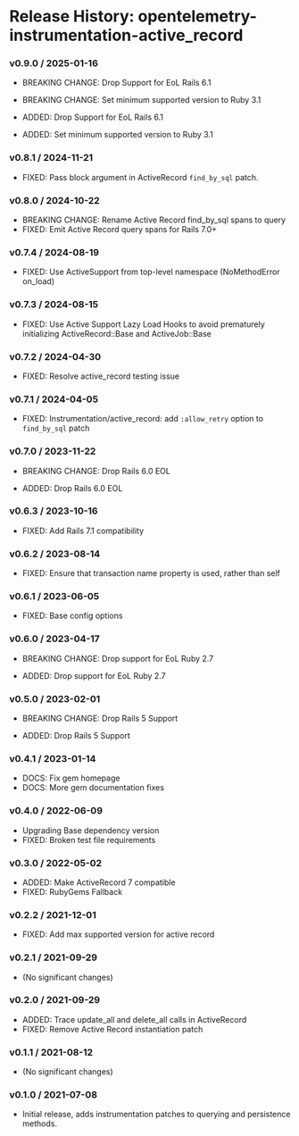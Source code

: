 # Release History: opentelemetry-instrumentation-active_record

### v0.9.0 / 2025-01-16

* BREAKING CHANGE: Drop Support for EoL Rails 6.1
* BREAKING CHANGE: Set minimum supported version to Ruby 3.1

* ADDED: Drop Support for EoL Rails 6.1
* ADDED: Set minimum supported version to Ruby 3.1

### v0.8.1 / 2024-11-21

* FIXED: Pass block argument in ActiveRecord `find_by_sql` patch.

### v0.8.0 / 2024-10-22

* BREAKING CHANGE: Rename Active Record find_by_sql spans to query
* FIXED: Emit Active Record query spans for Rails 7.0+

### v0.7.4 / 2024-08-19

* FIXED: Use ActiveSupport from top-level namespace (NoMethodError on_load)

### v0.7.3 / 2024-08-15

* FIXED: Use Active Support Lazy Load Hooks to avoid prematurely initializing ActiveRecord::Base and ActiveJob::Base

### v0.7.2 / 2024-04-30

* FIXED: Resolve active_record testing issue

### v0.7.1 / 2024-04-05

* FIXED: Instrumentation/active_record: add `:allow_retry` option to `find_by_sql` patch

### v0.7.0 / 2023-11-22

* BREAKING CHANGE: Drop Rails 6.0 EOL

* ADDED: Drop Rails 6.0 EOL

### v0.6.3 / 2023-10-16

* FIXED: Add Rails 7.1 compatibility

### v0.6.2 / 2023-08-14

* FIXED: Ensure that transaction name property is used, rather than self

### v0.6.1 / 2023-06-05

* FIXED: Base config options

### v0.6.0 / 2023-04-17

* BREAKING CHANGE: Drop support for EoL Ruby 2.7

* ADDED: Drop support for EoL Ruby 2.7

### v0.5.0 / 2023-02-01

* BREAKING CHANGE: Drop Rails 5 Support

* ADDED: Drop Rails 5 Support

### v0.4.1 / 2023-01-14

* DOCS: Fix gem homepage
* DOCS: More gem documentation fixes

### v0.4.0 / 2022-06-09

* Upgrading Base dependency version
* FIXED: Broken test file requirements

### v0.3.0 / 2022-05-02

* ADDED: Make ActiveRecord 7 compatible
* FIXED: RubyGems Fallback

### v0.2.2 / 2021-12-01

* FIXED: Add max supported version for active record

### v0.2.1 / 2021-09-29

* (No significant changes)

### v0.2.0 / 2021-09-29

* ADDED: Trace update_all and delete_all calls in ActiveRecord
* FIXED: Remove Active Record instantiation patch

### v0.1.1 / 2021-08-12

* (No significant changes)

### v0.1.0 / 2021-07-08

* Initial release, adds instrumentation patches to querying and persistence methods.
